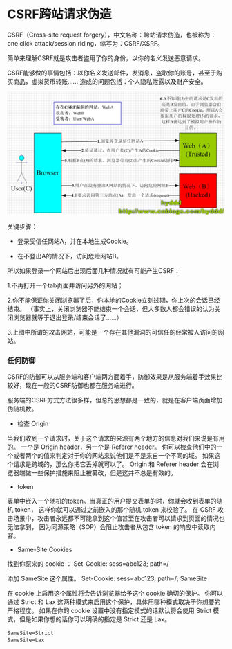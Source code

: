 # CSRF跨站请求伪造

CSRF（Cross-site request forgery），中文名称：跨站请求伪造，也被称为：one click attack/session riding，缩写为：CSRF/XSRF。

简单来理解CSRF就是攻击者盗用了你的身份，以你的名义发送恶意请求。

CSRF能够做的事情包括：以你名义发送邮件，发消息，盗取你的账号，甚至于购买商品，虚拟货币转账......
造成的问题包括：个人隐私泄露以及财产安全。

<img src="img/CSRF跨站请求伪造.jpg" title="CSRF跨站请求伪造">

关键步骤：

* 登录受信任网站A，并在本地生成Cookie。

* 在不登出A的情况下，访问危险网站B。

所以如果登录一个网站后出现后面几种情况就有可能产生CSRF：

1.不再打开一个tab页面并访问另外的网站；

2.你不能保证你关闭浏览器了后，你本地的Cookie立刻过期，你上次的会话已经结束。
（事实上，关闭浏览器不能结束一个会话，但大多数人都会错误的认为关闭浏览器就等于退出登录/结束会话了......）

3.上图中所谓的攻击网站，可能是一个存在其他漏洞的可信任的经常被人访问的网站。

### 任何防御
 
CSRF的防御可以从服务端和客户端两方面着手，防御效果是从服务端着手效果比较好，现在一般的CSRF防御也都在服务端进行。
 
服务端的CSRF方式方法很多样，但总的思想都是一致的，就是在客户端页面增加伪随机数。

* 检查 Origin

当我们收到一个请求时，关于这个请求的来源有两个地方的信息对我们来说是有用的。
一个是 Origin header，另一个是 Referer header。
你可以检查他们中的一个或者两个的值来判定对于你的网站来说他们是不是来自一个不同的域。
如果这个请求是跨域的，那么你把它丢掉就可以了。
Origin 和 Referer header 会在浏览器端做一些保护措施来阻止被纂改，但是这并不总是有效的。

* token

表单中嵌入一个随机的token。当真正的用户提交表单的时，你就会收到表单的随机 token，
这样你就可以通过之前嵌入的那个随机 token 来校验了。
在 CSRF 攻击场景中，攻击者永远都不可能拿到这个值甚至在攻击者可以请求到页面的情况也无法拿到，
因为同源策略（SOP）会阻止攻击者从包含 token 的响应中读取内容。

* Same-Site Cookies

找到你原来的 cookie ：
Set-Cookie: sess=abc123; path=/

添加 SameSite 这个属性。
Set-Cookie: sess=abc123; path=/; SameSite

在 cookie 上启用这个属性将会告诉浏览器给予这个 cookie 确切的保护。
你可以通过 Strict 和 Lax 这两种模式来启用这个保护，具体用哪种模式取决于你想要的严格程度。
如果在你的 cookie 设置中没有指定模式的话默认将会使用 Strict 模式，但是如果你想的话你可以明确的指定是 Strict 还是 Lax。
  
    SameSite=Strict
    SameSite=Lax

